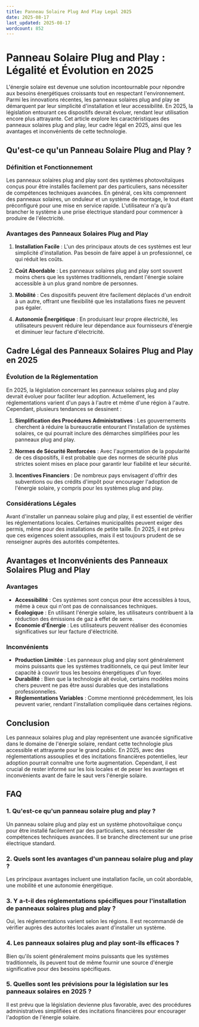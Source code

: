 ```yaml
---
title: Panneau Solaire Plug And Play Legal 2025
date: 2025-08-17
last_updated: 2025-08-17
wordcount: 852
---
```


# Panneau Solaire Plug and Play : Légalité et Évolution en 2025

L'énergie solaire est devenue une solution incontournable pour répondre aux besoins énergétiques croissants tout en respectant l'environnement. Parmi les innovations récentes, les panneaux solaires plug and play se démarquent par leur simplicité d'installation et leur accessibilité. En 2025, la législation entourant ces dispositifs devrait évoluer, rendant leur utilisation encore plus attrayante. Cet article explore les caractéristiques des panneaux solaires plug and play, leur cadre légal en 2025, ainsi que les avantages et inconvénients de cette technologie.

## Qu'est-ce qu'un Panneau Solaire Plug and Play ?

### Définition et Fonctionnement

Les panneaux solaires plug and play sont des systèmes photovoltaïques conçus pour être installés facilement par des particuliers, sans nécessiter de compétences techniques avancées. En général, ces kits comprennent des panneaux solaires, un onduleur et un système de montage, le tout étant préconfiguré pour une mise en service rapide. L'utilisateur n'a qu'à brancher le système à une prise électrique standard pour commencer à produire de l'électricité.

### Avantages des Panneaux Solaires Plug and Play

1. **Installation Facile** : L'un des principaux atouts de ces systèmes est leur simplicité d'installation. Pas besoin de faire appel à un professionnel, ce qui réduit les coûts.

2. **Coût Abordable** : Les panneaux solaires plug and play sont souvent moins chers que les systèmes traditionnels, rendant l'énergie solaire accessible à un plus grand nombre de personnes.

3. **Mobilité** : Ces dispositifs peuvent être facilement déplacés d'un endroit à un autre, offrant une flexibilité que les installations fixes ne peuvent pas égaler.

4. **Autonomie Énergétique** : En produisant leur propre électricité, les utilisateurs peuvent réduire leur dépendance aux fournisseurs d'énergie et diminuer leur facture d'électricité.

## Cadre Légal des Panneaux Solaires Plug and Play en 2025

### Évolution de la Réglementation

En 2025, la législation concernant les panneaux solaires plug and play devrait évoluer pour faciliter leur adoption. Actuellement, les réglementations varient d'un pays à l'autre et même d'une région à l'autre. Cependant, plusieurs tendances se dessinent :

1. **Simplification des Procédures Administratives** : Les gouvernements cherchent à réduire la bureaucratie entourant l'installation de systèmes solaires, ce qui pourrait inclure des démarches simplifiées pour les panneaux plug and play.

2. **Normes de Sécurité Renforcées** : Avec l'augmentation de la popularité de ces dispositifs, il est probable que des normes de sécurité plus strictes soient mises en place pour garantir leur fiabilité et leur sécurité.

3. **Incentives Financiers** : De nombreux pays envisagent d'offrir des subventions ou des crédits d'impôt pour encourager l'adoption de l'énergie solaire, y compris pour les systèmes plug and play.

### Considérations Légales

Avant d'installer un panneau solaire plug and play, il est essentiel de vérifier les réglementations locales. Certaines municipalités peuvent exiger des permis, même pour des installations de petite taille. En 2025, il est prévu que ces exigences soient assouplies, mais il est toujours prudent de se renseigner auprès des autorités compétentes.

## Avantages et Inconvénients des Panneaux Solaires Plug and Play

### Avantages

- **Accessibilité** : Ces systèmes sont conçus pour être accessibles à tous, même à ceux qui n'ont pas de connaissances techniques.
- **Écologique** : En utilisant l'énergie solaire, les utilisateurs contribuent à la réduction des émissions de gaz à effet de serre.
- **Économie d'Énergie** : Les utilisateurs peuvent réaliser des économies significatives sur leur facture d'électricité.

### Inconvénients

- **Production Limitée** : Les panneaux plug and play sont généralement moins puissants que les systèmes traditionnels, ce qui peut limiter leur capacité à couvrir tous les besoins énergétiques d'un foyer.
- **Durabilité** : Bien que la technologie ait évolué, certains modèles moins chers peuvent ne pas être aussi durables que des installations professionnelles.
- **Réglementations Variables** : Comme mentionné précédemment, les lois peuvent varier, rendant l'installation compliquée dans certaines régions.

## Conclusion

Les panneaux solaires plug and play représentent une avancée significative dans le domaine de l'énergie solaire, rendant cette technologie plus accessible et attrayante pour le grand public. En 2025, avec des réglementations assouplies et des incitations financières potentielles, leur adoption pourrait connaître une forte augmentation. Cependant, il est crucial de rester informé sur les lois locales et de peser les avantages et inconvénients avant de faire le saut vers l'énergie solaire.

## FAQ

### 1. Qu'est-ce qu'un panneau solaire plug and play ?

Un panneau solaire plug and play est un système photovoltaïque conçu pour être installé facilement par des particuliers, sans nécessiter de compétences techniques avancées. Il se branche directement sur une prise électrique standard.

### 2. Quels sont les avantages d'un panneau solaire plug and play ?

Les principaux avantages incluent une installation facile, un coût abordable, une mobilité et une autonomie énergétique.

### 3. Y a-t-il des réglementations spécifiques pour l'installation de panneaux solaires plug and play ?

Oui, les réglementations varient selon les régions. Il est recommandé de vérifier auprès des autorités locales avant d'installer un système.

### 4. Les panneaux solaires plug and play sont-ils efficaces ?

Bien qu'ils soient généralement moins puissants que les systèmes traditionnels, ils peuvent tout de même fournir une source d'énergie significative pour des besoins spécifiques.

### 5. Quelles sont les prévisions pour la législation sur les panneaux solaires en 2025 ?

Il est prévu que la législation devienne plus favorable, avec des procédures administratives simplifiées et des incitations financières pour encourager l'adoption de l'énergie solaire.